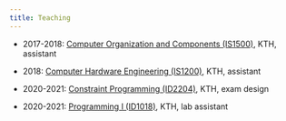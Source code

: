 ```yaml
---
title: Teaching
---
```


* 2017-2018: [Computer Organization and Components (IS1500)](https://www.kth.se/student/kurser/kurs/IS1500?l=en), KTH, assistant

* 2018: [Computer Hardware Engineering (IS1200)](https://www.kth.se/student/kurser/kurs/IS1200?l=en), KTH, assistant

* 2020-2021: [Constraint Programming (ID2204)](https://www.kth.se/student/kurser/kurs/ID2204?l=en), KTH, exam design

* 2020-2021: [Programming I (ID1018)](https://www.kth.se/student/kurser/kurs/ID1018?l=en), KTH, lab assistant

